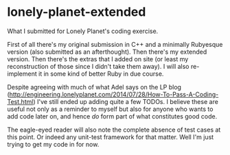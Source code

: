 lonely-planet-extended
======================

What I submitted for Lonely Planet's coding exercise.

First of all there's my original submission in C++ and a minimally Rubyesque version (also submitted as an afterthought). Then there's my extended version. Then there's the extras that I added on site (or least my reconstruction of those since I didn't take them away). I will also re-implement it in some kind of better Ruby in due course.

Despite agreeing with much of what Adel says on the LP blog (http://engineering.lonelyplanet.com/2014/07/28/How-To-Pass-A-Coding-Test.html) I've still ended up adding quite a few TODOs. I believe these are useful not only as a reminder to myself but also for anyone who wants to add code later on, and hence *do* form part of what constitutes good code.

The eagle-eyed reader will also note the complete absence of test cases at this point. Or indeed any unit-test framework for that matter. Well I'm just trying to get my code in for now.
